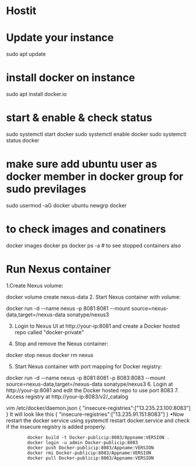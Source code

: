 # Hostit

# Update your instance 
sudo apt update
# install docker on instance 
sudo apt install docker.io
# start & enable & check status
sudo systemctl start docker
sudo systemctl enable docker
sudo systemctl status docker
# make sure add ubuntu user as docker member in docker group for sudo previlages
sudo usermod -aG docker ubuntu
newgrp docker
# to check images and conatiners
docker images
docker ps 
docker ps -a # to see stopped containers also

# Run Nexus container
1.Create Nexus volume:

docker volume create nexus-data
2. Start Nexus container with volume:

docker run -d --name nexus -p 8081:8081 --mount source=nexus-data,target=/nexus-data sonatype/nexus3

3. Login to Nexus UI at http://your-ip:8081 and create a Docker hosted repo called "docker-private"

4. Stop and remove the Nexus container:

docker stop nexus
docker rm nexus

5. Start Nexus container with port mapping for Docker registry:

docker run -d --name nexus -p 8081:8081 -p 8083:8083 --mount source=nexus-data,target=/nexus-data sonatype/nexus3
6. Login at http://your-ip:8081 and edit the Docker hosted repo to use port 8083 7. Access registry at http://your-ip:8083/v2/_catalog



  vim /etc/docker/daemon.json
  { "insecure-registries":["13.235.23.100:8083"] }
It will look like this { "insecure-registries":["13.235.91.151:8083"] }
•Now restart the docker service using systemctl restart docker.service and check if the insecure registry is added properly.


            docker build -t Docker-publicip:8083/Appname:VERSION .
            docker login -u admin Docker-publicip:8083
            docker push Docker-publicip:8083/Appname:VERSION
            docker rmi Docker-publicip:8083/Appname:VERSION
            docker pull Docker-publicip:8083/Appname:VERSION




